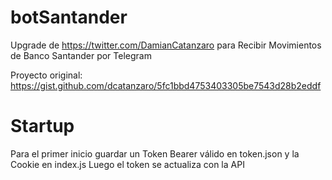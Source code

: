 # botSantander
Upgrade de https://twitter.com/DamianCatanzaro para Recibir Movimientos de Banco Santander por Telegram

Proyecto original: https://gist.github.com/dcatanzaro/5fc1bbd4753403305be7543d28b2eddf

# Startup

Para el primer inicio guardar un Token Bearer válido en token.json y la Cookie en index.js
Luego el token se actualiza con la API
